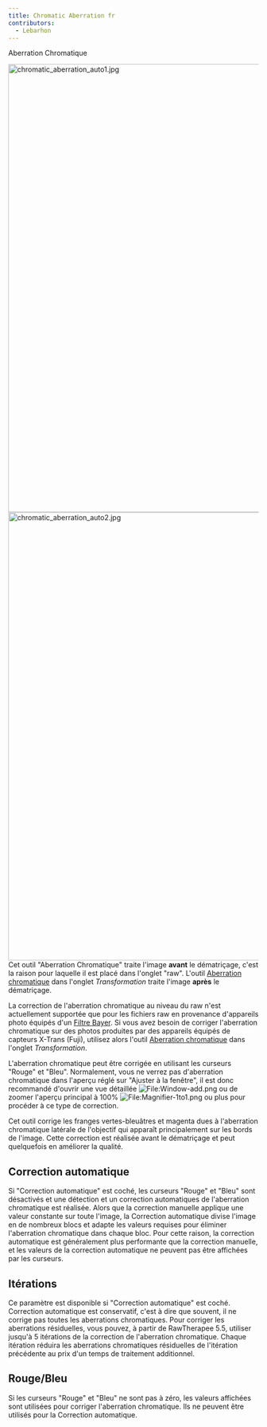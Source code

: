 ```yaml
---
title: Chromatic Aberration fr
contributors:
  - Lebarhon
---
```


<div class="pagetitle">

Aberration Chromatique

</div>

<img src="/images/chromatic_aberration_auto1.jpg"
title="chromatic_aberration_auto1.jpg" width="900"
alt="chromatic_aberration_auto1.jpg" />
<img src="/images/chromatic_aberration_auto2.jpg"
title="chromatic_aberration_auto2.jpg" width="900"
alt="chromatic_aberration_auto2.jpg" /> Cet outil "Aberration
Chromatique" traite l'image **avant** le dématriçage, c'est la raison
pour laquelle il est placé dans l'onglet "raw". L'outil [Aberration
chromatique](Lens/Geometry/fr#Aberration_chromatique.md) dans
l'onglet *Transformation* traite l'image **après** le dématriçage.

La correction de l'aberration chromatique au niveau du raw n'est
actuellement supportée que pour les fichiers raw en provenance
d'appareils photo équipés d'un [Filtre
Bayer](https://en.wikipedia.org/wiki/Bayer_filter). Si vous avez besoin
de corriger l'aberration chromatique sur des photos produites par des
appareils équipés de capteurs X-Trans (Fuji), utilisez alors l'outil
[Aberration
chromatique](Lens/Geometry/fr#Aberration_chromatique.md) dans
l'onglet *Transformation*.

L'aberration chromatique peut être corrigée en utilisant les curseurs
"Rouge" et "Bleu". Normalement, vous ne verrez pas d'aberration
chromatique dans l'aperçu réglé sur "Ajuster à la fenêtre", il est donc
recommandé d'ouvrir une vue détaillée
![<File:Window-add.png>](Window-add.png "File:Window-add.png") ou de
zoomer l'aperçu principal à 100%
![<File:Magnifier-1to1.png>](Magnifier-1to1.png "File:Magnifier-1to1.png")
ou plus pour procéder à ce type de correction.

Cet outil corrige les franges vertes-bleuâtres et magenta dues à
l'aberration chromatique latérale de l'objectif qui apparaît
principalement sur les bords de l'image. Cette correction est réalisée
avant le dématriçage et peut quelquefois en améliorer la qualité.

## Correction automatique

Si "Correction automatique" est coché, les curseurs "Rouge" et "Bleu"
sont désactivés et une détection et un correction automatiques de
l'aberration chromatique est réalisée. Alors que la correction manuelle
applique une valeur constante sur toute l'image, la Correction
automatique divise l'image en de nombreux blocs et adapte les valeurs
requises pour éliminer l'aberration chromatique dans chaque bloc. Pour
cette raison, la correction automatique est généralement plus
performante que la correction manuelle, et les valeurs de la correction
automatique ne peuvent pas être affichées par les curseurs.

## Itérations

Ce paramètre est disponible si "Correction automatique" est coché.
Correction automatique est conservatif, c'est à dire que souvent, il ne
corrige pas toutes les aberrations chromatiques. Pour corriger les
aberrations résiduelles, vous pouvez, à partir de RawTherapee 5.5,
utiliser jusqu'à 5 itérations de la correction de l'aberration
chromatique. Chaque itération réduira les aberrations chromatiques
résiduelles de l'itération précédente au prix d'un temps de traitement
additionnel.

## Rouge/Bleu

Si les curseurs "Rouge" et "Bleu" ne sont pas à zéro, les valeurs
affichées sont utilisées pour corriger l'aberration chromatique. Ils ne
peuvent être utilisés pour la Correction automatique.
